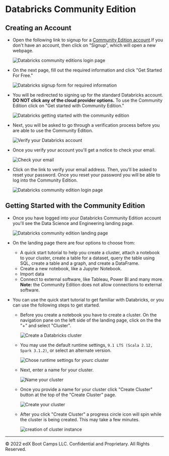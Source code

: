 # Databricks Community Edition

## Creating an Account

* Open the following link to signup for a [Community Edition account](https://community.cloud.databricks.com/login.html).If you don't have an account, then click on "Signup", which will open a new webpage.

    ![Databricks community editions login page](../Images/databricks_CE_login_1.png)

* On the next page, fill out the required information and click "Get Started For Free."

    ![Databricks signup form for required information](../Images/databricks_signup_form.png)

* You will be redirected to signing up for the standard Databricks account. **DO NOT click any of the cloud provider options.** To use the Community Edition click on "Get started with Community Edition."

    ![Databricks getting started with the community edition](../Images/databricks_getstartedwithCE.png)

* Next, you will be asked to go through a verification process before you are able to use the Community Edition.

    ![Verify your Databricks account](../Images/verifying_databricks_account.png)

* Once you verify your account you'll get a notice to check your email.

    ![Check your email](../Images/check_your_email.png)

* Click on the link to verify your email address. Then, you'll be asked to reset your password. Once you reset your password you will be able to log into the Community Edition.

    ![Databricks community edition login page](../Images/databricks_CE_login_2.png)

## Getting Started with the Community Edition

* Once you have logged into your Databricks Community Edition account you'll see the Data Science and Engineering landing page.

    ![Databricks community edition landing page](../Images/databricks_landing_page.png)

* On the landing page there are four options to choose from:
    * A quick start tutorial to help you create a cluster, attach a notebook to your cluster, create a table for a dataset, query the table using SQL, create a table and a graph, and create a DataFrame.
    * Create a new notebook, like a Jupyter Notebook.
    * Import data
    * Connect to external software, like Tableau, Power BI and many more. **Note:** the Community Edition does not allow connections to external software.

* You can use the quick start tutorial to get familiar with Databricks, or you can use the following steps to get started.

    * Before you create a notebook you have to create a cluster. On the navigation pane on the left side of the landing page, click on the the "+" and select "Cluster".

        ![Create a Databricks cluster](../Images/databricks_create_cluster.png)

    * You may use the default runtime settings, `9.1 LTS (Scala 2.12, Spark 3.1.2)`, or select an alternate version.

         ![Chose runtime settings for yourc cluster](../Images/databricks_select_cluster.png)

    * Next, enter a name for your cluster.

        ![Name your cluster](../Images/databricks_name_cluster.png)

    * Once you provide a name for your cluster click "Create Cluster" button at the top of the "Create Cluster" page.

        ![Create your cluster](../Images/create_databricks_cluster.png)

    * After you click "Create Cluster" a progress circle icon will spin while the cluster is being created. This may take a few minutes.

        ![creation of cluster instance](../Images/databricks_first_cluster.png)

---

© 2022 edX Boot Camps LLC. Confidential and Proprietary. All Rights Reserved.
